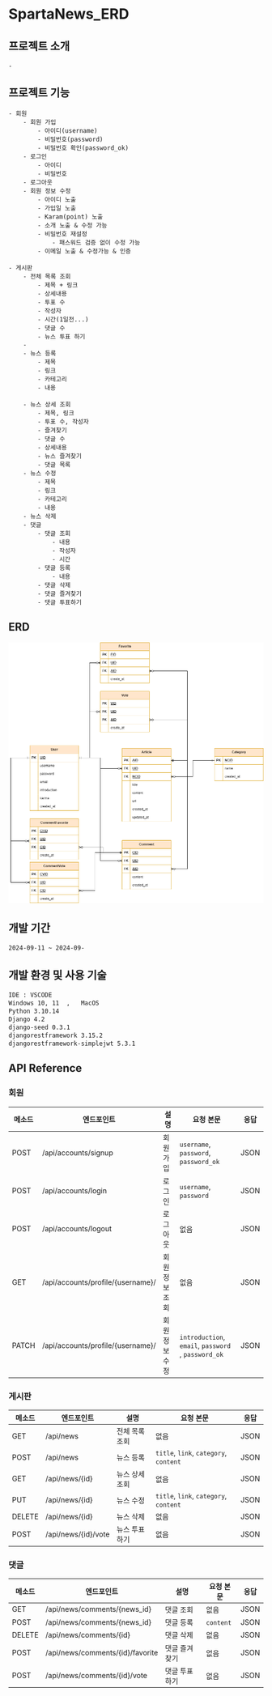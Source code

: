 # SpartaNews_ERD

## 프로젝트 소개
    -

## 프로젝트 기능
    - 회원
        - 회원 가입
            - 아이디(username)
            - 비밀번호(password)
            - 비밀번호 확인(password_ok)
        - 로그인
            - 아이디
            - 비밀번호
        - 로그아웃
        - 회원 정보 수정
            - 아이디 노출
            - 가입일 노출
            - Karam(point) 노출
            - 소개 노출 & 수정 가능
            - 비밀번호 재설정
                - 패스워드 검증 없이 수정 가능
            - 이메일 노출 & 수정가능 & 인증

    - 게시판
        - 전체 목록 조회
            - 제목 + 링크
            - 상세내용
            - 투표 수
            - 작성자
            - 시간(1일전...)
            - 댓글 수
            - 뉴스 투표 하기
        -
        - 뉴스 등록
            - 제목
            - 링크
            - 카테고리
            - 내용

        - 뉴스 상세 조회
            - 제목, 링크
            - 투표 수, 작성자
            - 즐겨찾기
            - 댓글 수
            - 상세내용
            - 뉴스 즐겨찾기
            - 댓글 목록
        - 뉴스 수정
            - 제목
            - 링크
            - 카테고리
            - 내용
        - 뉴스 삭제
        - 댓글
            - 댓글 조회
                - 내용
                - 작성자
                - 시간
            - 댓글 등록
                - 내용
            - 댓글 삭제
            - 댓글 즐겨찾기
            - 댓글 투표하기

## ERD
![ERD](doc/images/News.drawio.png)

## 개발 기간
    2024-09-11 ~ 2024-09-

## 개발 환경 및 사용 기술
    IDE : VSCODE
    Windows 10, 11  ,   MacOS
    Python 3.10.14
    Django 4.2
    django-seed 0.3.1 
    djangorestframework 3.15.2 
    djangorestframework-simplejwt 5.3.1
    
## API Reference

### 회원

| **메소드** | **엔드포인트**            | **설명**                          | **요청 본문**                           | **응답**     |
|------------|--------------------------|----------------------------------|----------------------------------------|-------------|
| POST       | /api/accounts/signup   | 회원 가입                       | `username`, `password`, `password_ok`  | JSON        |
| POST       | /api/accounts/login      | 로그인                           | `username`, `password`                 | JSON        |
| POST       | /api/accounts/logout     | 로그아웃                         | 없음                                   | JSON        |
| GET        | /api/accounts/profile/{username}/     | 회원 정보 조회      | 없음                | JSON        |
| PATCH        | /api/accounts/profile/{username}/     | 회원 정보 수정    | `introduction`, `email`, `password` , `password_ok`                 | JSON        |

### 게시판

| **메소드** | **엔드포인트**            | **설명**                          | **요청 본문**                           | **응답**     |
|------------|--------------------------|----------------------------------|----------------------------------------|-------------|
| GET        | /api/news            | 전체 목록 조회                   | 없음                                   | JSON        |
| POST       | /api/news            | 뉴스 등록                        | `title`, `link`, `category`, `content` | JSON        |
| GET        | /api/news/{id}       | 뉴스 상세 조회                   | 없음                                   | JSON        |
| PUT        | /api/news/{id}       | 뉴스 수정                        | `title`, `link`, `category`, `content` | JSON        |
| DELETE     | /api/news/{id}       | 뉴스 삭제                        | 없음                                   | JSON        |
| POST       | /api/news/{id}/vote | 뉴스 투표하기               | 없음                                   | JSON        |

### 댓글

| **메소드** | **엔드포인트**            | **설명**                          | **요청 본문**                           | **응답**     |
|------------|--------------------------|----------------------------------|----------------------------------------|-------------|
| GET        | /api/news/comments/{news_id} | 댓글 조회                      | 없음                                   | JSON        |
| POST       | /api/news/comments/{news_id} | 댓글 등록                      | `content`                              | JSON        |
| DELETE     | /api/news/comments/{id}    | 댓글 삭제                        | 없음                                   | JSON        |
| POST       | /api/news/comments/{id}/favorite | 댓글 즐겨찾기               | 없음                                   | JSON        |
| POST       | /api/news/comments/{id}/vote | 댓글 투표하기                  | 없음                                   | JSON        |
